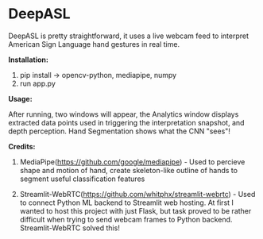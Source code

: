 # DeepASL

DeepASL is pretty straightforward, it uses a live webcam feed to interpret American Sign Language hand gestures in real time.

**Installation:**

1. pip install -> opencv-python, mediapipe, numpy
2. run app.py

**Usage:**

After running, two windows will appear, the Analytics window displays extracted data points used in triggering the interpretation snapshot, and depth perception. Hand Segmentation shows what the CNN "sees"!

**Credits:**

1. MediaPipe(https://github.com/google/mediapipe) - Used to percieve shape and motion of hand, create skeleton-like outline of hands to segment useful classification features

2. Streamlit-WebRTC(https://github.com/whitphx/streamlit-webrtc) - Used to connect Python ML backend to Streamlit web hosting. At first I wanted to host this project with just Flask, but task proved to be rather difficult when trying to send webcam frames to Python backend. Streamlit-WebRTC solved this!

